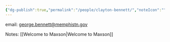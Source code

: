 ```yaml
---
{"dg-publish":true,"permalink":"/people/clayton-bennett/","noteIcon":"","created":"2025-01-17T13:00:42.125-06:00"}
---
```



email: george.bennett@memphistn.gov

Notes: [[Welcome to Maxson\|Welcome to Maxson]]